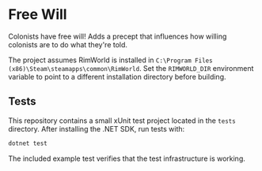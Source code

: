 # Free Will

Colonists have free will! Adds a precept that influences how willing colonists
are to do what they're told.

The project assumes RimWorld is installed in
`C:\Program Files (x86)\Steam\steamapps\common\RimWorld`. Set the
`RIMWORLD_DIR` environment variable to point to a different installation
directory before building.

## Tests

This repository contains a small xUnit test project located in the `tests` directory. After installing the .NET SDK, run tests with:

```bash
dotnet test
```

The included example test verifies that the test infrastructure is working.
